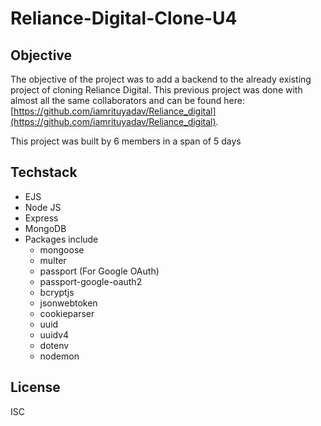 # Reliance-Digital-Clone-U4

## Objective
The objective of the project was to add a backend to the already existing project of cloning Reliance Digital. This previous project was done with almost all the same collaborators and can be found here: [https://github.com/iamrituyadav/Reliance_digital](https://github.com/iamrituyadav/Reliance_digital).

This project was built by 6 members in a span of 5 days

## Techstack
- EJS
- Node JS
- Express
- MongoDB
- Packages include
  - mongoose
  - multer
  - passport (For Google OAuth)
  - passport-google-oauth2
  - bcryptjs
  - jsonwebtoken
  - cookieparser
  - uuid
  - uuidv4
  - dotenv
  - nodemon

## License
ISC
